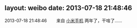 layout: weibo
date: 2013-07-18 21:48:46
---
<meta name="referrer" content="no-referrer" />

2013-07-18 21:48:46  &nbsp;&nbsp;&nbsp;&nbsp;&nbsp;&nbsp; 来自 <a href="http://app.weibo.com/t/feed/22zMnn" rel="nofollow">小米手机</a>
两年了，干啥了…… ​​​
